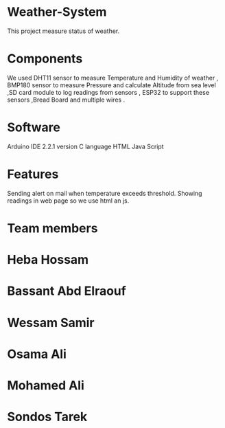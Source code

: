# Weather-System
This project measure status of weather.

# Components
We used DHT11 sensor to measure Temperature and Humidity of weather , BMP180  sensor to measure Pressure and calculate Altitude from sea level ,SD card module to log readings from sensors , ESP32 to support these sensors ,Bread Board and multiple wires .  

# Software 
Arduino IDE 2.2.1 version 
C language 
HTML
Java Script

# Features
Sending alert on mail when temperature exceeds threshold.
Showing readings in web page so we use html an js.

# Team members
# Heba Hossam 
# Bassant Abd Elraouf
# Wessam Samir
# Osama Ali
# Mohamed Ali
# Sondos Tarek
